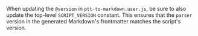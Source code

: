 When updating the `@version` in `ptt-to-markdown.user.js`, be sure to also update the top-level `SCRIPT_VERSION` constant. This ensures that the `parser` version in the generated Markdown's frontmatter matches the script's version.
